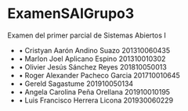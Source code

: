 # ExamenSAIGrupo3
Examen del primer parcial de Sistemas Abiertos I

- •	Cristyan Aarón Andino Suazo 201310060435
- •	Marlon Joel Aplicano Espino 201310010302
- •	Olivier Jesús Sánchez Reyes 201810050013
- •	Roger Alexander Pacheco Garcia 201710010645
- •	 Gereld Sagastume 201910050134
- •	Angela Carolina Peña Orellana 201910010195
- •	Luis Francisco Herrera Licona 201930060229

